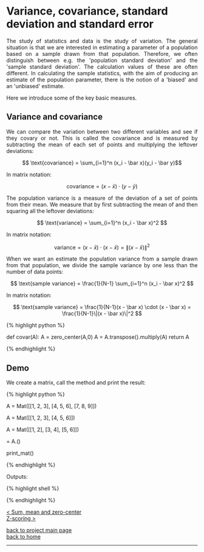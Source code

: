 # Variance, covariance, standard deviation and standard error
<div style="text-align: justify">
<p>The study of statistics and data is the study of variation. The general
situation is that we are interested in estimating a parameter of a population
based on a sample drawn from that population. Therefore, we often distinguish
between e.g. the 'population standard deviation' and the 'sample standard
deviation'. The calculation values of these are often different. In calculating
the sample statistics, with the aim of producing an estimate of the population
parameter, there is the notion of a 'biased' and an 'unbiased' estimate.

Here we introduce some of the key basic measures.</p>
</div>

## Variance and covariance

<div style="text-align: justify">
<p>We can compare the variation between two different variables and see if they
covary or not. This is called the covariance and is measured by subtracting the
mean of each set of points and multiplying the leftover deviations:</p>
</div>

$$ \text{covariance} = \sum_{i=1}^n (x_i - \bar x)(y_i - \bar y)$$

<div style="text-align: justify">
<p>In matrix notation:</p>
</div>

$$ \text{covariance} = (x - \bar x) \cdot (y - \bar y)$$

<div style="text-align: justify">
<p>The population variance is a measure of the deviation of a set of points
from their mean. We measure that by first subtracting the mean of and then
squaring all the leftover deviations:</p>
</div>

$$ \text{variance} = \sum_{i=1}^n (x_i - \bar x)^2 $$

<div style="text-align: justify">
<p>In matrix notation:</p>
</div>

$$ \text{variance} = (x - \bar x) \cdot (x - \bar x) = \|(x - \bar x)\|^2 $$

<div style="text-align: justify">
<p>When we want an estimate the population variance from a sample drawn from
that population, we divide the sample variance by one less than the number of
data points:</p>
</div>

$$ \text{sample variance} = \frac{1}{N-1} \sum_{i=1}^n (x_i - \bar x)^2 $$

<div style="text-align: justify">
<p>In matrix notation:</p>
</div>

$$ \text{sample variance} = \frac{1}{N-1}(x - \bar x) \cdot (x - \bar x) 
= \frac{1}{N-1}\|(x - \bar x)\|^2 $$

{% highlight python %}

def covar(A):
    A = zero_center(A,0)
    A = A.transpose().multiply(A)
    return A

{% endhighlight %}

## Demo

<div style="text-align: justify">
<p>We create a matrix, call the <METHOD> method and print the result:</p>
</div>

{% highlight python %}

A = Mat([[1, 2, 3],
        [4, 5, 6],
        [7, 8, 9]])

A = Mat([[1, 2, 3],
        [4, 5, 6]])

A = Mat([[1, 2],
        [3, 4],
        [5, 6]])

<METHODED> = A.<METHOD>()

print_mat(<METHOD>)

{% endhighlight %}

Outputs:

{% highlight shell %}

{% endhighlight %}

[< Sum, mean and zero-center](./sum_mean_and_zero_center.md)\
[Z-scoring >](./zscore.md)

[back to project main page](./stats_from_scratch.md)\
[back to home](../index.md)

---
<script src="https://utteranc.es/client.js"
        repo="Matt-A-Bennett/Matt-A-Bennett.github.io"
        issue-term="https://matt-a-bennett.github.io/stats_from_scratch/template.html"
        theme="github-light"
        crossorigin="anonymous"
        async>
</script>

